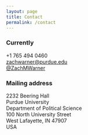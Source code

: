 ```yaml
---
layout: page
title: Contact
permalink: /contact
---
```


### Currently
+1 765 494 0460 <br>
<a href="mailto:zachwarner@purdue.edu">zachwarner@purdue.edu</a><br>
<a href="https://twitter.com/ZachMWarner"><i class="fab fa-twitter"></i> @ZachMWarner</a> 

### Mailing address
2232 Beering Hall <br>
Purdue University <br>
Department of Political Science <br>
100 North University Street <br>
West Lafayette, IN 47907 <br>
USA